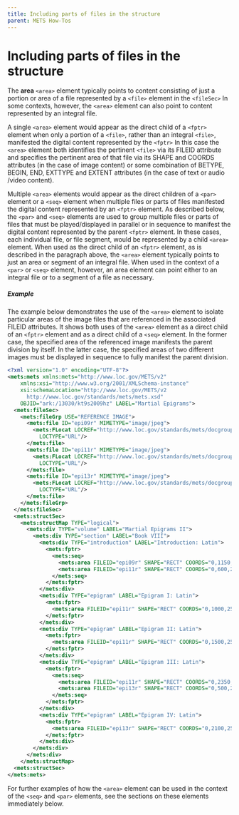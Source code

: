 ```yaml
---
title: Including parts of files in the structure
parent: METS How-Tos
---
```

# Including parts of files in the structure

The **area** `<area>` element typically points to content consisting of just a portion or area of a file represented by a `<file>` element in the `<fileSec>` In some contexts, however, the `<area>` element can also point to content represented by an integral file.

A single `<area>` element would appear as the direct child of a `<fptr>` element when only a portion of a `<file>`, rather than an integral `<file>`, manifested the digital content represented by the `<fptr>` In this case the `<area>` element both identifies the pertinent `<file>` via its FILEID attribute and specifies the pertinent area of that file via its SHAPE and COORDS attributes (in the case of image content) or some combination of BETYPE, BEGIN, END, EXTTYPE and EXTENT attributes (in the case of text or audio /video content).

Multiple `<area>` elements would appear as the direct children of a `<par>` element or a `<seq>` element when multiple files or parts of files manifested the digital content represented by an `<fptr>` element.  As described below, the `<par>` and `<seq>` elements are used to group multiple files or parts of files that must be played/displayed in parallel or in sequence to manifest the digital content represented by the parent `<fptr>` element. In these cases, each individual file, or file segment, would be represented by a child `<area>` element. When used as the direct child of an `<fptr>` element, as is described in the paragraph above, the `<area>` element typically points to just an area or segment of an integral file. When used in the context of a `<par>` or `<seq>` element, however, an area element can point either to an integral file or to a segment of a file as necessary.

##### Example

The example below demonstrates the use of the `<area>` element to isolate particular areas of the image files that are referenced in the associated FILEID attributes. It shows both uses of the `<area>` element as a direct child of an `<fptr>` element and as a direct child of a `<seq>` element. In the former case, the specified area of the referenced image manifests the parent division by itself. In the latter case, the specified areas of two different images must be displayed in sequence to fully manifest the parent division.

```xml
<?xml version="1.0" encoding="UTF-8"?>
<mets:mets xmlns:mets="http://www.loc.gov/METS/v2"
    xmlns:xsi="http://www.w3.org/2001/XMLSchema-instance"
    xsi:schemaLocation="http://www.loc.gov/METS/v2
      http://www.loc.gov/standards/mets/mets.xsd"
    OBJID="ark:/13030/kt9s2009hz" LABEL="Martial Epigrams">
  <mets:fileSec>
    <mets:fileGrp USE="REFERENCE IMAGE">
      <mets:file ID="epi09r" MIMETYPE="image/jpeg">
        <mets:FLocat LOCREF="http://www.loc.gov/standards/mets/docgroup/jpg/09.jpg"
          LOCTYPE="URL"/>
      </mets:file>
      <mets:file ID="epi11r" MIMETYPE="image/jpeg">
        <mets:FLocat LOCREF="http://www.loc.gov/standards/mets/docgroup/jpg/11.jpg"
          LOCTYPE="URL"/>
      </mets:file>
      <mets:file ID="epi13r" MIMETYPE="image/jpeg">
        <mets:FLocat LOCREF="http://www.loc.gov/standards/mets/docgroup/jpeg/13.jpg"
          LOCTYPE="URL"/>
      </mets:file>
    </mets:fileGrp>
  </mets:fileSec>
  <mets:structSec>
    <mets:structMap TYPE="logical">
      <mets:div TYPE="volume" LABEL="Martial Epigrams II">
        <mets:div TYPE="section" LABEL="Book VIII">
          <mets:div TYPE="introduction" LABEL="Introduction: Latin">
            <mets:fptr>
              <mets:seq>
                <mets:area FILEID="epi09r" SHAPE="RECT" COORDS="0,1150,2500,3150"/>
                <mets:area FILEID="epi11r" SHAPE="RECT" COORDS="0,600,2500,900"/>
              </mets:seq>
            </mets:fptr>
          </mets:div>
          <mets:div TYPE="epigram" LABEL="Epigram I: Latin">
            <mets:fptr>
              <mets:area FILEID="epi11r" SHAPE="RECT" COORDS="0,1000,2500,1500"/>
            </mets:fptr>
          </mets:div>
          <mets:div TYPE="epigram" LABEL="Epigram II: Latin">
            <mets:fptr>
              <mets:area FILEID="epi11r" SHAPE="RECT" COORDS="0,1500,2500,2350"/>
            </mets:fptr>
          </mets:div>
          <mets:div TYPE="epigram" LABEL="Epigram III: Latin">
            <mets:fptr>
              <mets:seq>
                <mets:area FILEID="epi11r" SHAPE="RECT" COORDS="0,2350,2500,3050"/>
                <mets:area FILEID="epi13r" SHAPE="RECT" COORDS="0,500,2500,2100"/>
              </mets:seq>
            </mets:fptr>
          </mets:div>
          <mets:div TYPE="epigram" LABEL="Epigram IV: Latin">
            <mets:fptr>
              <mets:area FILEID="epi13r" SHAPE="RECT" COORDS="0,2100,2500,2700"/>
            </mets:fptr>
          </mets:div>
        </mets:div>
      </mets:div>
    </mets:structMap>
  <mets:structSec>
</mets:mets>
```

For further examples of how the `<area>` element can be used in the context of the `<seq>` and `<par>` elements, see the sections on these elements immediately below.
